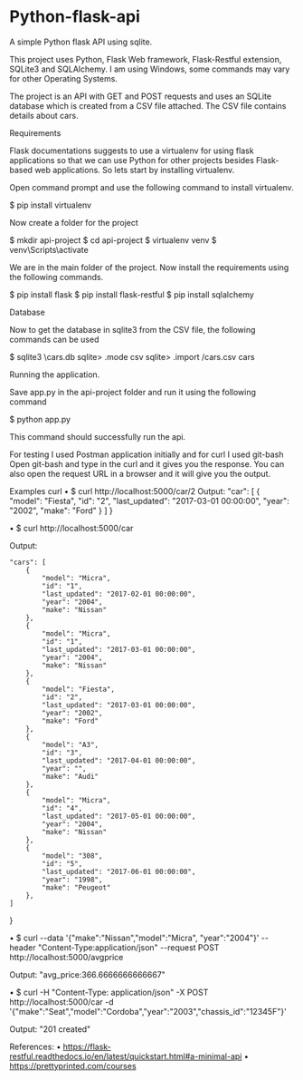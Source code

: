 # Python-flask-api
A simple Python flask API using sqlite.

This project uses Python, Flask Web framework, Flask-Restful extension, SQLite3 and SQLAlchemy.
I am using Windows, some commands may vary for other Operating Systems.

The project is an API with GET and POST requests and uses an SQLite database which is created from a CSV file attached.
The CSV file contains details about cars.

Requirements

Flask documentations suggests to use a virtualenv for using flask applications so that we can use Python for other projects besides Flask-based web applications. So lets start by installing virtualenv. 

Open command prompt and use the following command to install virtualenv.

$ pip install virtualenv

Now create a folder for the project

$ mkdir api-project
$ cd api-project
$ virtualenv venv
$ venv\Scripts\activate

We are in the main folder of the project. Now install the requirements using the following commands.

$ pip install flask
$ pip install flask-restful
$ pip install sqlalchemy

Database

Now to get the database in sqlite3 from the CSV file, the following commands can be used

$ sqlite3 <path>\cars.db
sqlite> .mode csv
sqlite> .import <path>/cars.csv cars
    
Running the application.

Save app.py in the api-project folder and run it using the following command

$ python app.py

This command should successfully run the api. 

For testing I used Postman application initially and for curl I used git-bash
Open git-bash and type in the curl and it gives you the response. You can also open the request URL in a browser and it will give you the output.

Examples curl
•	$ curl http://localhost:5000/car/2
Output:
    "car": [
        {
            "model": "Fiesta",
            "id": "2",
            "last_updated": "2017-03-01 00:00:00",
            "year": "2002",
            "make": "Ford"
        }
    ]
}

•	$ curl http://localhost:5000/car

Output: 

    "cars": [
        {
            "model": "Micra",
            "id": "1",
            "last_updated": "2017-02-01 00:00:00",
            "year": "2004",
            "make": "Nissan"
        },
        {
            "model": "Micra",
            "id": "1",
            "last_updated": "2017-03-01 00:00:00",
            "year": "2004",
            "make": "Nissan"
        },
        {
            "model": "Fiesta",
            "id": "2",
            "last_updated": "2017-03-01 00:00:00",
            "year": "2002",
            "make": "Ford"
        },
        {
            "model": "A3",
            "id": "3",
            "last_updated": "2017-04-01 00:00:00",
            "year": "",
            "make": "Audi"
        },
        {
            "model": "Micra",
            "id": "4",
            "last_updated": "2017-05-01 00:00:00",
            "year": "2004",
            "make": "Nissan"
        },
        {
            "model": "308",
            "id": "5",
            "last_updated": "2017-06-01 00:00:00",
            "year": "1998",
            "make": "Peugeot"
        },
    ]
}


•	$ curl --data '{"make":"Nissan","model":"Micra", "year":"2004"}' --header "Content-Type:application/json" --request POST http://localhost:5000/avgprice

Output:
"avg_price:366.6666666666667"

•	$ curl -H "Content-Type: application/json" -X POST http://localhost:5000/car -d '{"make":"Seat","model":"Cordoba","year":"2003","chassis_id":"12345F"}'

Output:
"201 created"



References:
•	https://flask-restful.readthedocs.io/en/latest/quickstart.html#a-minimal-api
•	https://prettyprinted.com/courses


